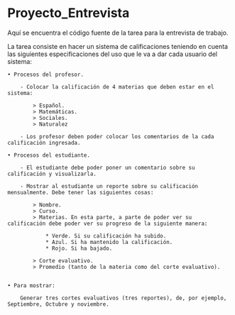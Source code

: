 # Proyecto_Entrevista
Aquí se encuentra el código fuente de la tarea para la entrevista de trabajo.

La tarea consiste en hacer un sistema de calificaciones teniendo en cuenta las siguientes especificaciones del uso que le va a dar cada usuario del sistema:

    • Procesos del profesor.

        - Colocar la calificación de 4 materias que deben estar en el sistema:

            > Español.
            > Matemáticas.
            > Sociales.
            > Naturalez

        - Los profesor deben poder colocar los comentarios de la cada calificación ingresada.

    • Procesos del estudiante.

        - El estudiante debe poder poner un comentario sobre su calificación y visualizarla.

        - Mostrar al estudiante un reporte sobre su calificación mensualmente. Debe tener las siguientes cosas:

            > Nombre.
            > Curso.
            > Materias. En esta parte, a parte de poder ver su calificación debe poder ver su progreso de la siguiente manera:

                * Verde. Si su calificación ha subido.
                * Azul. Si ha mantenido la calificación.
                * Rojo. Si ha bajado.
            
            > Corte evaluativo. 
            > Promedio (tanto de la materia como del corte evaluativo).

        
    • Para mostrar:
    
        Generar tres cortes evaluativos (tres reportes), de, por ejemplo, Septiembre, Octubre y noviembre.
